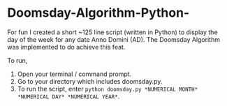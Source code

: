 # Doomsday-Algorithm-Python-
For fun I created a short ~125 line script (written in Python) to display the day of the week for any date Anno Domini (AD). The Doomsday Algorithm was implemented to do achieve this feat.

To run,

1) Open your terminal / command prompt.
2) Go to your directory which includes doomsday.py.
3) To run the script, enter `python doomsday.py *NUMERICAL MONTH* *NUMERICAL DAY* *NUMERICAL YEAR*`.
